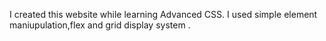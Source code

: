 I created this website while learning Advanced CSS.
I used simple element maniupulation,flex and grid display system .
